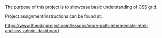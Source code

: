 The purpose of this project is to showcase basic understanding of CSS grid.

Project assignment/instructions can be found at:

https://www.theodinproject.com/lessons/node-path-intermediate-html-and-css-admin-dashboard